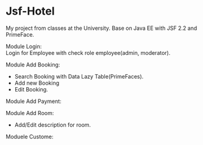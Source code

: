 # Jsf-Hotel
My project from classes at the University. Base on Java EE with JSF 2.2 and PrimeFace. 

Module Login: </br>
Login for Employee with check role employee(admin, moderator).

Module Add Booking: </br>
- Search Booking with Data Lazy Table(PrimeFaces).
- Add new Booking 
- Edit Booking.

Module Add Payment: </br>

Module Add Room: </br>
- Add/Edit description for room.

Moduele Custome: </br>

